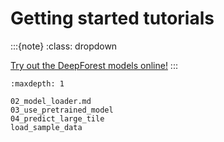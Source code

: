 # Getting started tutorials

:::{note}
:class: dropdown

[Try out the DeepForest models online!](https://huggingface.co/spaces/weecology/deepforest-demo)
:::

```{toctree}
:maxdepth: 1

02_model_loader.md
03_use_pretrained_model
04_predict_large_tile
load_sample_data
```
